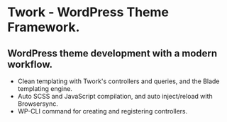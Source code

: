 # Twork - WordPress Theme Framework.

## WordPress theme development with a modern workflow.

- Clean templating with Twork's controllers and queries, and the Blade templating engine.
- Auto SCSS and JavaScript compilation, and auto inject/reload with Browsersync.
- WP-CLI command for creating and registering controllers.

